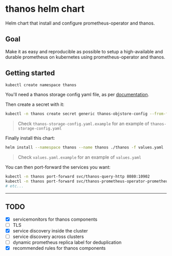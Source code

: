# thanos helm chart

Helm chart that install and configure prometheus-operator and thanos.

## Goal

Make it as easy and reproducible as possible to setup a high-available and
durable prometheus on kubernetes using prometheus-operator and thanos.

## Getting started

```sh
kubectl create namespace thanos
```

You'll need a thanos storage config yaml file, as per
[documentation](https://thanos.io/storage.md/).

Then create a secret with it:

```sh
kubectl -n thanos create secret generic thanos-objstore-config --from-file=thanos.yaml=thanos-storage-config.yaml
```

> Check `thanos-storage-config.yaml.example` for an example of `thanos-storage-config.yaml`

Finally install this chart:

```sh
helm install --namespace thanos --name thanos ./thanos -f values.yaml
```

> Check `values.yaml.example` for an example of `values.yaml`

You can then port-forward the services you want:

```sh
kubectl -n thanos port-forward svc/thanos-query-http 8080:10902
kubectl -n thanos port-forward svc/thanos-prometheus-operator-prometheus 9090:9090
# etc...
```

---

## TODO

- [x] servicemonitors for thanos components
- [ ] TLS
- [x] service discovery inside the cluster
- [ ] service discovery across clusters
- [ ] dynamic prometheus replica label for deduplication
- [x] recommended rules for thanos components

